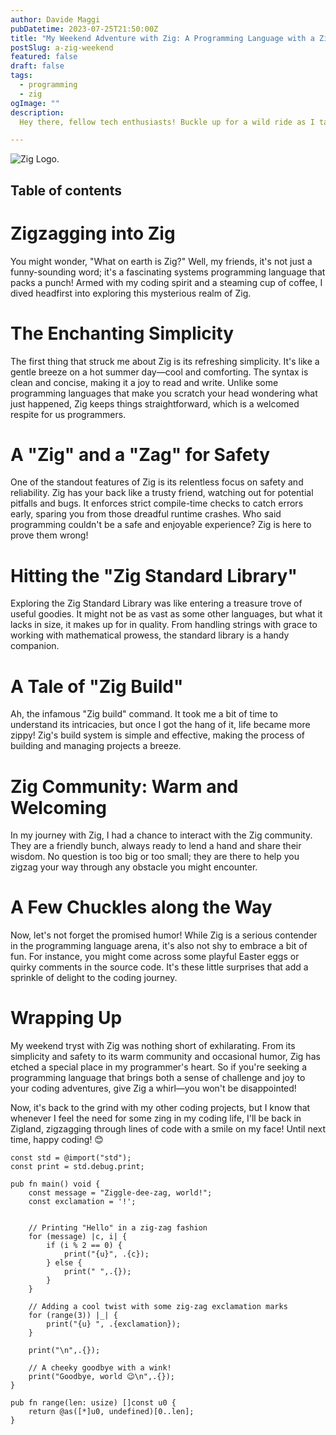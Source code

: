 ```yaml
---
author: Davide Maggi
pubDatetime: 2023-07-25T21:50:00Z
title: "My Weekend Adventure with Zig: A Programming Language with a Zing!"
postSlug: a-zig-weekend
featured: false
draft: false
tags:
  - programming
  - zig
ogImage: ""
description:
  Hey there, fellow tech enthusiasts! Buckle up for a wild ride as I take you through my weekend escapade with Zig, the programming language that left me feeling zippy and zesty! 🚀

---
```


![Zig Logo.](/assets/blog/zig-logo.svg)

## Table of contents

# Zigzagging into Zig

You might wonder, "What on earth is Zig?" Well, my friends, it's not just a funny-sounding word; it's a fascinating systems programming language that packs a punch! Armed with my coding spirit and a steaming cup of coffee, I dived headfirst into exploring this mysterious realm of Zig.

# The Enchanting Simplicity

The first thing that struck me about Zig is its refreshing simplicity. It's like a gentle breeze on a hot summer day—cool and comforting. The syntax is clean and concise, making it a joy to read and write. Unlike some programming languages that make you scratch your head wondering what just happened, Zig keeps things straightforward, which is a welcomed respite for us programmers.

# A "Zig" and a "Zag" for Safety

One of the standout features of Zig is its relentless focus on safety and reliability. Zig has your back like a trusty friend, watching out for potential pitfalls and bugs. It enforces strict compile-time checks to catch errors early, sparing you from those dreadful runtime crashes. Who said programming couldn't be a safe and enjoyable experience? Zig is here to prove them wrong!

# Hitting the "Zig Standard Library"

Exploring the Zig Standard Library was like entering a treasure trove of useful goodies. It might not be as vast as some other languages, but what it lacks in size, it makes up for in quality. From handling strings with grace to working with mathematical prowess, the standard library is a handy companion.

# A Tale of "Zig Build"

Ah, the infamous "Zig build" command. It took me a bit of time to understand its intricacies, but once I got the hang of it, life became more zippy! Zig's build system is simple and effective, making the process of building and managing projects a breeze.

# Zig Community: Warm and Welcoming

In my journey with Zig, I had a chance to interact with the Zig community. They are a friendly bunch, always ready to lend a hand and share their wisdom. No question is too big or too small; they are there to help you zigzag your way through any obstacle you might encounter.

# A Few Chuckles along the Way

Now, let's not forget the promised humor! While Zig is a serious contender in the programming language arena, it's also not shy to embrace a bit of fun. For instance, you might come across some playful Easter eggs or quirky comments in the source code. It's these little surprises that add a sprinkle of delight to the coding journey.

# Wrapping Up

My weekend tryst with Zig was nothing short of exhilarating. From its simplicity and safety to its warm community and occasional humor, Zig has etched a special place in my programmer's heart. So if you're seeking a programming language that brings both a sense of challenge and joy to your coding adventures, give Zig a whirl—you won't be disappointed!

Now, it's back to the grind with my other coding projects, but I know that whenever I feel the need for some zing in my coding life, I'll be back in Zigland, zigzagging through lines of code with a smile on my face! Until next time, happy coding! 😊

``` zig
const std = @import("std");
const print = std.debug.print;

pub fn main() void {
    const message = "Ziggle-dee-zag, world!";
    const exclamation = '!';


    // Printing "Hello" in a zig-zag fashion
    for (message) |c, i| {
        if (i % 2 == 0) {
            print("{u}", .{c});
        } else {
            print(" ",.{});
        }
    }

    // Adding a cool twist with some zig-zag exclamation marks
    for (range(3)) |_| {
        print("{u} ", .{exclamation});
    }

    print("\n",.{});

    // A cheeky goodbye with a wink!
    print("Goodbye, world 😉\n",.{});
}

pub fn range(len: usize) []const u0 {
    return @as([*]u0, undefined)[0..len];
}

```